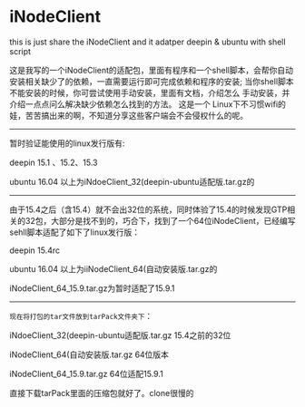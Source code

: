 # iNodeClient
this is just share the iNodeClient and it adatper deepin &amp; ubuntu with shell script  

这是我写的一个iNodeClient的适配包，里面有程序和一个shell脚本，会帮你自动安装相关缺少了的依赖，一直需要运行即可完成依赖和程序的安装;
当你shell脚本不能安装的时候，你可尝试使用手动安装，里面有文档，介绍怎么 手动安装，并介绍一点点问么解决缺少依赖怎么找到的方法。
这是一个 Linux下不习惯wifi的娃，苦苦搞出来的啊，不知道分享这些客户端会不会侵权什么的呢。

---

暂时验证能使用的linux发行版有:
 
 deepin 15.1 、15.2、15.3
 
 ubuntu 16.04
以上为iNdoeClient_32(deepin-ubuntu适配版.tar.gz的

--- 

 由于15.4之后（含15.4）就不会出32位的系统，同时体验了15.4的时候发现GTP相关的32包，大部分是找不到的，巧合下，找到了一个64位iNodeClient，已经编写sehll脚本适配了如下了linux发行版：
 
 deepin 15.4rc
 
 ubuntu 16.04
以上为iiNodeClient_64(自动安装版.tar.gz的

iNodeClient_64_15.9.tar.gz为暂时适配了15.9.1
 
---

``现在将打包的tar文件放到tarPack文件夹下``：

iNdoeClient_32(deepin-ubuntu适配版.tar.gz 15.4之前的32位

iNodeClient_64(自动安装版.tar.gz 64位版本

iNodeClient_64_15.9.tar.gz 64位适配15.9.1

直接下载tarPack里面的压缩包就好了。clone很慢的
